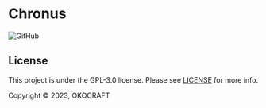 # Chronus

<!-- ![GitHub release (latest SemVer)](https://img.shields.io/github/v/release/okocraft/Chronus) --->
<!-- ![GitHub Workflow Status](https://img.shields.io/github/actions/workflow/status/okocraft/Chronus/gradle.yml?branch=main) --->
![GitHub](https://img.shields.io/github/license/okocraft/Chronus)

## License

This project is under the GPL-3.0 license. Please see [LICENSE](LICENSE) for more info.

Copyright © 2023, OKOCRAFT
